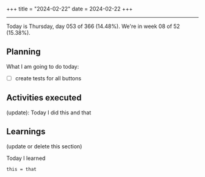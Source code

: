 +++
title = "2024-02-22"
date = 2024-02-22
+++

---

Today is Thursday, day 053 of 366 (14.48%). We're in week 08 of 52 (15.38%).

## Planning

What I am going to do today:

- [ ] create tests for all buttons

## Activities executed

(update): Today I did this and that

## Learnings

(update or delete this section)

Today I learned
```
this = that
```
